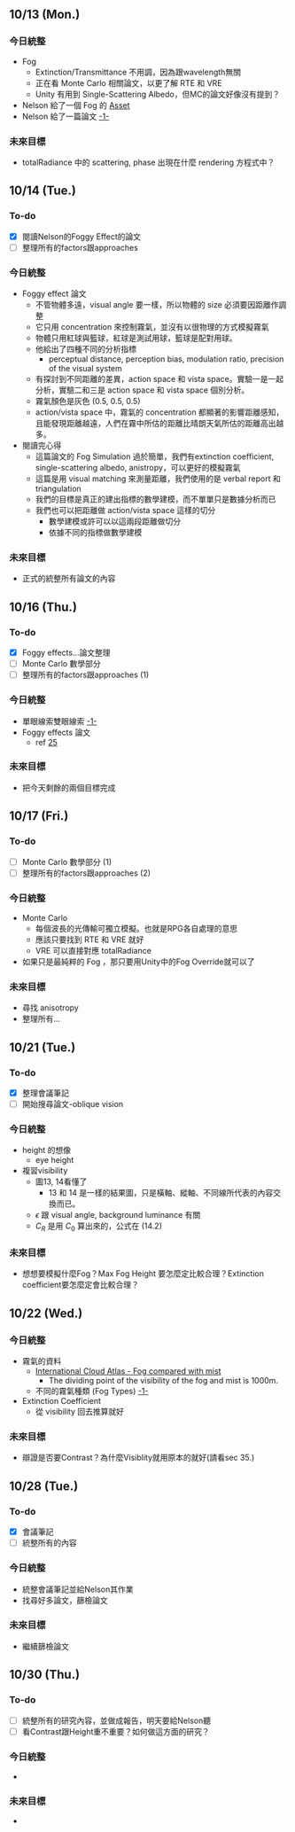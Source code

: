 ## 10/13 (Mon.)
### 今日統整
- Fog
	- Extinction/Transmittance 不用調，因為跟wavelength無關
	- 正在看 Monte Carlo 相關論文，以更了解 RTE 和 VRE
	- Unity 有用到 Single-Scattering Albedo，但MC的論文好像沒有提到？
- Nelson 給了一個 Fog 的 [Asset](https://assetstore.unity.com/packages/vfx/shaders/fullscreen-camera-effects/screen-space-fog-urp-307229?aid=1100ljSxt)
- Nelson 給了一篇論文 [-1-](https://www.nature.com/articles/s41598-021-93380-9.pdf)
### 未來目標
- totalRadiance 中的 scattering, phase 出現在什麼 rendering 方程式中？
## 10/14 (Tue.)
### To-do
- [x] 閱讀Nelson的Foggy Effect的論文
- [ ] 整理所有的factors跟approaches
### 今日統整
- Foggy effect 論文
	- 不管物體多遠，visual angle 要一樣，所以物體的 size 必須要因距離作調整
	- 它只用 concentration 來控制霧氣，並沒有以很物理的方式模擬霧氣
	- 物體只用紅球與籃球，紅球是測試用球，籃球是配對用球。
	- 他給出了四種不同的分析指標
		- perceptual distance, perception bias, modulation ratio, precision of the visual system
	- 有探討到不同距離的差異，action space 和 vista space。實驗一是一起分析，實驗二和三是 action space 和 vista space 個別分析。
	- 霧氣顏色是灰色 (0.5, 0.5, 0.5)
	- action/vista space 中，霧氣的 concentration 都顯著的影響距離感知，且能發現距離越遠，人們在霧中所估的距離比晴朗天氣所估的距離高出越多。
- 閱讀完心得
	- 這篇論文的 Fog Simulation 過於簡單，我們有extinction coefficient, single-scattering albedo, anistropy，可以更好的模擬霧氣
	- 這篇是用 visual matching 來測量距離，我們使用的是 verbal report 和 triangulation
	- 我們的目標是真正的建出指標的數學建模，而不單單只是數據分析而已
	- 我們也可以把距離做 action/vista space 這樣的切分
		- 數學建模或許可以以這兩段距離做切分
		- 依據不同的指標做數學建模
### 未來目標
- 正式的統整所有論文的內容
## 10/16 (Thu.)
### To-do
- [x] Foggy effects...論文整理
- [ ] Monte Carlo 數學部分
- [ ] 整理所有的factors跟approaches (1)
### 今日統整
- 單眼線索雙眼線索 [-1-](https://psychmemorandum.blogspot.com/2021/12/monocular-cue-binocular-cue.html)
- Foggy effects 論文
	- ref [25](https://link.springer.com/article/10.1007/s00426-018-1019-2) 
### 未來目標
- 把今天剩餘的兩個目標完成
## 10/17 (Fri.)
### To-do
- [ ] Monte Carlo 數學部分 (1)
- [ ] 整理所有的factors跟approaches (2)
### 今日統整
- Monte Carlo
	- 每個波長的光傳輸可獨立模擬。也就是RPG各自處理的意思
	- 應該只要找到 RTE 和 VRE 就好
	- VRE 可以直接對應 totalRadiance
- 如果只是最純粹的 Fog ，那只要用Unity中的Fog Override就可以了
### 未來目標
- 尋找 anisotropy
- 整理所有...
## 10/21 (Tue.)
### To-do
- [x] 整理會議筆記
- [ ] 開始搜尋論文-oblique vision
### 今日統整
- height 的想像
	- eye height
- 複習visibility
	- 圖13, 14看懂了
		- 13 和 14 是一樣的結果圖，只是橫軸、縱軸、不同線所代表的內容交換而已。
	- $\epsilon$ 跟 visual angle, background luminance 有關
	- $C_R$ 是用 $C_0$ 算出來的，公式在 (14.2)
### 未來目標
- 想想要模擬什麼Fog？Max Fog Height 要怎麼定比較合理？Extinction coefficient要怎麼定會比較合理？
## 10/22 (Wed.)
### 今日統整
- 霧氣的資料
	- [International Cloud Atlas - Fog compared with mist](https://cloudatlas.wmo.int/en/fog-compared-with-mist.html)
		- The dividing point of the visibility of the fog and mist is 1000m.
	- 不同的霧氣種類 (Fog Types) [-1-](https://www.weather.gov/media/zhu/ZHU_Training_Page/fog_stuff/fog_guide/fog.pdf)
- Extinction Coefficient
	- 從 visibility 回去推算就好
### 未來目標
- 辯證是否要Contrast？為什麼Visiblity就用原本的就好(請看sec 35.)
## 10/28 (Tue.)
### To-do
- [x] 會議筆記
- [ ] 統整所有的內容
### 今日統整
- 統整會議筆記並給Nelson其作業
- 找尋好多論文，篩檢論文
### 未來目標
- 繼續篩檢論文
## 10/30 (Thu.)
### To-do
- [ ] 統整所有的研究內容，並做成報告，明天要給Nelson聽
- [ ] 看Contrast跟Height重不重要？如何做這方面的研究？
### 今日統整
- 
### 未來目標
- 